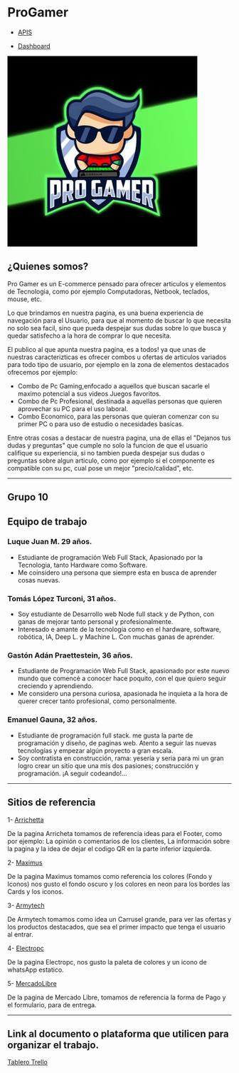 # ProGamer

- [APIS](https://github.com/emanuel-gauna/grupo-10-Progamer_APIS-REACT)

- [Dashboard](https://github.com/TomasLopezTur/Dashboard_Pro-gamer_Grupo10)

<img alt="pro-gamer-logo" src="./design/proGamer_logo.png">

## ¿Quienes somos?

Pro Gamer es un E-commerce pensado para ofrecer articulos y elementos de Tecnologia, como por ejemplo Computadoras, Netbook, teclados, mouse, etc.

Lo que brindamos en nuestra pagina, es una buena experiencia de navegación para el Usuario, para que al momento de buscar lo que necesita no solo sea facil, sino que pueda despejar sus dudas sobre lo que busca y quedar satisfecho a la hora de comprar lo que necesita.

El publico al que apunta nuestra pagina, es a todos! ya que unas de nuestras caracterizticas es ofrecer combos u ofertas de articulos variados para todo tipo de usuario, por ejemplo en la zona de elementos destacados ofrecemos por ejemplo: 
- Combo de Pc Gaming,enfocado a aquellos que buscan sacarle el maximo potencial a sus videos Juegos favoritos.
- Combo de Pc Profesional, destinada a aquellas personas que quieren aprovechar su PC para el uso laboral.
- Combo Economico, para las personas que quieran comenzar con su primer PC o para uso de estudio o necesidades basicas.

Entre otras cosas a destacar de nuestra pagina, una de ellas el "Dejanos tus dudas y preguntas" que cumple no solo la funcion de que el usuario califique su experiencia, si no tambien pueda despejar sus dudas o preguntas sobre algun articulo, como por ejemplo si el componente es compatible con su pc, cual pose un mejor "precio/calidad", etc.

***

## Grupo 10

## Equipo de trabajo

### Luque Juan M. 29 años.
- Estudiante de programación Web Full Stack, Apasionado por la Tecnologia, tanto Hardware como Software.
- Me coinsidero una persona que siempre esta en busca de aprender cosas nuevas.

### Tomás López Turconi, 31 años.
- Soy estudiante de Desarrollo web Node full stack y de Python, con ganas de mejorar tanto personal y profesionalmente.
- Interesado e amante de la tecnología como en el hardware, software, robótica, IA, Deep L. y Machine L. Con muchas ganas de aprender.

### Gastón Adán Praettestein, 36 años.
- Estudiante de Programación Web Full Stack, apasionado por este nuevo mundo que comencé a conocer hace poquito, con el que quiero seguir creciendo y aprendiendo.
- Me considero una persona curiosa, apasionada he inquieta a la hora de querer crecer tanto profesional, como personalmente.

### Emanuel Gauna, 32 años.
- Estudiante de programación full stack. me gusta la parte de programación y diseño, de paginas web. Atento a seguir las nuevas tecnologías y empezar algún proyecto a gran escala.
- Soy contratista en construcción, rama: yesería y seria para mi un gran logro crear un sitio que una mis dos pasiones; construcción y programación. ¡A seguir codeando!…

***

## Sitios de referencia

1- [Arrichetta](https://www.arrichetta.com.ar/)

De la pagina Arricheta tomamos de referencia ideas para el Footer, como por ejemplo: La opinión o comentarios de los clientes, La información sobre la pagina y la idea de dejar el codigo QR en la parte inferior izquierda.

2- [Maximus](https://www.maximus.com.ar/)

De la pagina Maximus tomamos como referencia los colores  (Fondo y Iconos)
nos gusto el fondo oscuro y los colores en neon para los bordes las Cards y los iconos.

3- [Armytech](https://www.armytech.com.ar/)

De Armytech tomamos como idea un Carrusel grande, para ver las ofertas y los productos destacados, que sea el primer impacto que tenga el usuario al entrar.

4- [Electropc](https://electropc.com.ar/)

De la pagina Electropc, nos gusto la paleta de colores y un icono de whatsApp estatico.

5- [MercadoLibre](https://www.mercadolibre.com.ar/)

De la pagina de Mercado Libre, tomamos de referencia la forma de Pago y el formulario, para de entrega.

***

## Link al documento o plataforma que utilicen para organizar el trabajo.

[Tablero Trello](https://trello.com/b/GTtHK1Zq)











